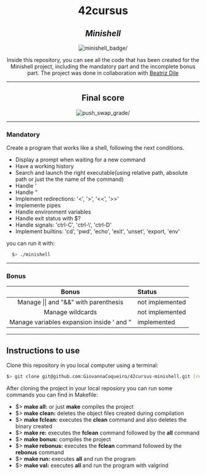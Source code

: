 <h1 align=center>
	<b>42cursus</b>
</h1>

<div align=center>
	<h2>
		<i>Minishell</i>
	</h2>
	<img src="https://github.com/GiovannaCoqueiro/42cursus-minishell/assets/115947494/3a8baaa6-f2cf-4f22-8109-944eedff4242" alt=minishell_badge/>
	<p align=center>
    		Inside this repository, you can see all the code that has been created for the Minishell project, including the mandatory part and the incomplete bonus part. The project was done in collaboration with <a href="https://github.com/beatrizdile">Beatriz Dile</a>
	</p>
</div>

---

<div align=center>
	<h2>
		Final score
	</h2>
	<img src="https://github.com/GiovannaCoqueiro/42cursus-minishell/assets/115947494/616c7e93-a227-4022-87ce-183922018a1e" alt=push_swap_grade/>
</div>

---

<h3 align=left>
    Mandatory
</h3>

<p>
	Create a program that works like a shell, following the next conditions.
</p>

<ul>
	<li>Display a prompt when waiting for a new command</li>
	<li>Have a working history</li>
	<li>Search and launch the right executable(using relative path, absolute path or just the the name of the command)</li>
	<li>Handle '</li>
	<li>Handle "</li>
	<li>Implement redirections: '<', '>', '<<', '>>'</li>
	<li>Implemente pipes</li>
	<li>Handle environment variables</li>
	<li>Handle exit status with $?</li>
	<li>Handle signals: 'ctrl-C', 'ctrl-\', 'ctrl-D'</li>
	<li>Implement builtins: 'cd', 'pwd', 'echo', 'exit', 'unset', 'export, 'env'</li>
</ul>

you can run it with:
```sh
  $> ./minishell
```

---

<h3 align=left>
    Bonus
</h3>

| Bonus | Status |
| :---: | :--- |
| Manage \|\| and "&&" with parenthesis | not implemented |
| Manage wildcards | not implemented |
| Manage variables expansion inside ' and " | implemented |

---

<h2>
    Instructions to use
</h2>
Clone this repository in you local computer using a terminal:

```sh
$> git clone git@github.com:GiovannaCoqueiro/42cursus-minishell.git [repository_local]
```

After cloning the project in your local reposiory you can run some commands you can find in Makefile:
<ul>
	<li>$> <b>make all:</b> or just <b>make</b> compiles the project</li>
	<li>$> <b>make clean:</b> deletes the object files created during compilation</li>
	<li>$> <b>make fclean:</b> executes the <b>clean</b> command and also deletes the binary created</li>
	<li>$> <b>make re:</b> executes the <b>fclean</b> command followed by the <b>all</b> command</li>
	<li>$> <b>make bonus:</b> compiles the project</li>
	<li>$> <b>make rebonus:</b> executes the <b>fclean</b> command followed by the <b>rebonus</b> command</li>
	<li>$> <b>make run:</b> executes <b>all</b> and run the program</li>
	<li>$> <b>make val:</b> executes <b>all</b> and run the program with valgrind</li>
</ul>

